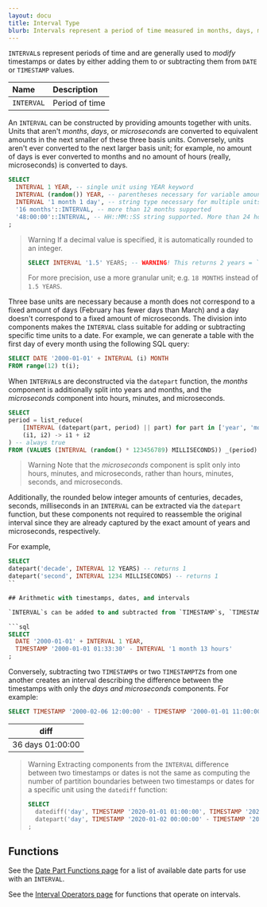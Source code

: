 ```yaml
---
layout: docu
title: Interval Type
blurb: Intervals represent a period of time measured in months, days, microseconds, or a combination thereof.
---
```


`INTERVAL`s represent periods of time and are generally used to *modify* timestamps or dates by either adding them to or subtracting them from `DATE` or `TIMESTAMP` values.


<div class="narrow_table"></div>

| Name | Description |
|:---|:---|
| `INTERVAL` | Period of time |

An `INTERVAL` can be constructed by providing amounts together with units. 
Units that aren't *months*, *days*, or *microseconds* are converted to equivalent amounts in the next smaller of these three basis units. 
Conversely, units aren't ever converted to the next larger basis unit; for example, no amount of days is ever converted to months and no amount of hours (really, microseconds) is converted to days.

```sql
SELECT
  INTERVAL 1 YEAR, -- single unit using YEAR keyword
  INTERVAL (random()) YEAR, -- parentheses necessary for variable amounts
  INTERVAL '1 month 1 day', -- string type necessary for multiple units
  '16 months'::INTERVAL, -- more than 12 months supported
  '48:00:00'::INTERVAL, -- HH::MM::SS string supported. More than 24 hours supported and not converted to days.
;
```

> Warning  If a decimal value is specified, it is automatically rounded to an integer.
> ```sql
> SELECT INTERVAL '1.5' YEARS; -- WARNING! This returns 2 years = `to_years(CAST(1.5 AS INTEGER))`
> ```
> For more precision, use a more granular unit; e.g. `18 MONTHS` instead of `1.5 YEARS`.


Three base units are necessary because a month does not correspond to a fixed amount of days (February has fewer days than March) and a day doesn't correspond to a fixed amount of microseconds.
The division into components makes the `INTERVAL` class suitable for adding or subtracting specific time units to a date. For example, we can generate a table with the first day of every month using the following SQL query:

```sql
SELECT DATE '2000-01-01' + INTERVAL (i) MONTH
FROM range(12) t(i);
```

When `INTERVAL`s are deconstructed via the `datepart` function, the *months* component is additionally split into years and months, and the *microseconds* component into hours, minutes, and microseconds.

```sql
SELECT
period = list_reduce(
    [INTERVAL (datepart(part, period) || part) for part in ['year', 'month', 'day', 'hour', 'minute', 'microsecond']],
    (i1, i2) -> i1 + i2
) -- always true
FROM (VALUES (INTERVAL (random() * 123456789) MILLISECONDS)) _(period)
```

> Warning Note that the *microseconds* component is split only into hours, minutes, and microseconds, rather than hours, minutes, seconds, and microseconds.

Additionally, the rounded below integer amounts of centuries, decades, seconds, milliseconds in an `INTERVAL` can be extracted via the `datepart` function, but these components not required to reassemble the original interval since they are already captured by the exact amount of years and microseconds, respectively. 

For example, 

```sql
SELECT
datepart('decade', INTERVAL 12 YEARS) -- returns 1
datepart('second', INTERVAL 1234 MILLISECONDS) -- returns 1 
``

## Arithmetic with timestamps, dates, and intervals

`INTERVAL`s can be added to and subtracted from `TIMESTAMP`s, `TIMESTAMPTZ`s, and `DATE`s using the `+` and `-` operators.

```sql
SELECT
  DATE '2000-01-01' + INTERVAL 1 YEAR,
  TIMESTAMP '2000-01-01 01:33:30' - INTERVAL '1 month 13 hours'
;
```

Conversely, subtracting two `TIMESTAMP`s or two `TIMESTAMPTZ`s from one another creates an interval describing the difference between the timestamps with only the *days and microseconds* components. For example:

```sql
SELECT TIMESTAMP '2000-02-06 12:00:00' - TIMESTAMP '2000-01-01 11:00:00' AS diff;
```

|       diff       |
|------------------|
| 36 days 01:00:00 |

> Warning Extracting components from the `INTERVAL` difference between two timestamps or dates is not the same as computing the number of partition boundaries between two timestamps or dates for a specific unit using the `datediff` function:
> ```sql
> SELECT
>   datediff('day', TIMESTAMP '2020-01-01 01:00:00', TIMESTAMP '2020-01-02 00:00:00'), -- 1
>   datepart('day', TIMESTAMP '2020-01-02 00:00:00' - TIMESTAMP '2020-01-01 01:00:00'), -- 0
> ;
> ```

## Functions

See the [Date Part Functions page](../../sql/functions/datepart) for a list of available date parts for use with an `INTERVAL`.

See the [Interval Operators page](../../sql/functions/interval) for functions that operate on intervals.
